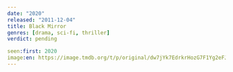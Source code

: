 ```yaml
---
date: "2020"
released: "2011-12-04"
title: Black Mirror
genres: [drama, sci-fi, thriller]
verdict: pending

seen:first: 2020
image:en: https://image.tmdb.org/t/p/original/dw7jYk7EdrkrHozG7F1Yg2eFJTm.jpg
---
```

